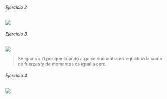 ###### Ejercicio 2

<img src="./img/2021-09-13-09-20.png">

###### Ejercicio 3

<img src="./img/2021-09-13-09-56.png">

> Se iguala a 0 por que cuando algo se encuentra en equilibrio la suma de fuerzas y de momentos es igual a cero.

###### Ejercicio 4

<img src="./img/2021-09-13-10-20.png">